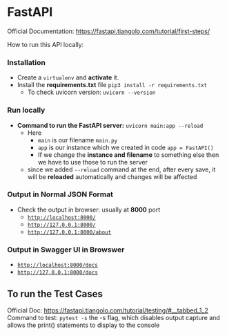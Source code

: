 # FastAPI
Official Documentation: https://fastapi.tiangolo.com/tutorial/first-steps/

How to run this API locally:

### Installation
- Create a `virtualenv` and **activate** it.
- Install the **requirements.txt** file `pip3 install -r requirements.txt`
  - To check uvicorn version: `uvicorn --version`
  
### Run locally
 
- **Command to run the FastAPI server:** `uvicorn main:app --reload`
    - Here
        - `main` is our filename `main.py`
        - `app` is our instance which we created in code `app = FastAPI()`
        - If we change the ******************************************instance and filename****************************************** to something else then we have to use those to run the server
    - since we added `--reload` command at the end, after every save, it will be **reloaded** automatically and changes will be affected
    
### Output in Normal JSON Format
- Check the output in browser: usually at ********8000******** port
    - [`http://localhost:8000/`](http://localhost:8000/)
    - [`http://127.0.0.1:8000/`](http://127.0.0.1:8000/)
    - [`http://127.0.0.1:8000/about`](http://127.0.0.1:8000/about)
    
### Output in Swagger UI in Browswer
- [`http://localhost:8000/docs`](http://localhost:8000/docs)
- [`http://127.0.0.1:8000/docs`](http://127.0.0.1:8000/docs)

## To run the Test Cases
Official Doc: https://fastapi.tiangolo.com/tutorial/testing/#__tabbed_1_2
Command to test: `pytest -s`
the -s flag, which disables output capture and allows the print() statements to display to the console
